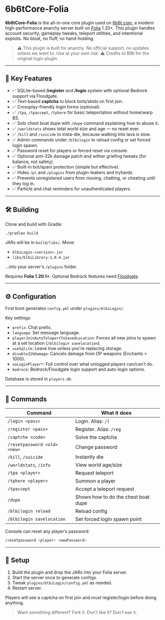 # 6b6tCore-Folia

**6b6tCore-Folia** is the all-in-one core plugin used on [6b6t.com](https://6b6t.com), a modern high-performance anarchy server built on [Folia](https://github.com/PaperMC/Folia) 1.20+. This plugin handles account security, gameplay tweaks, teleport utilities, and intentional exploits. No bloat, no fluff, no hand-holding.

> ⚠️ This plugin is built for anarchy. No official support, no updates unless we want to. Use at your own risk.
> ⚠️ Credits to BlBi for the original login plugin.

---

## 🔧 Key Features

- ✅ SQLite-based **/register** and **/login** system with optional Bedrock support via Floodgate.
- ✅ Text-based **captcha** to block bots/skids on first join.
- ✅ Crossplay-friendly login forms (optional).
- ✅ `/tpa`, `/tpaccept`, `/tphere` for basic teleportation without home/warp BS.
- ✅ Solo chest boat dupe with `/dupe` command explaining how to abuse it.
- ✅ `/worldstats` shows total world size and age — no reset ever.
- ✅ `/kill` and `/suicide` to insta-die, because walking into lava is slow.
- ✅ Admin commands under `/blbilogin` to reload config or set forced login spawn.
- ✅ Password reset for players or forced reset via console.
- ✅ Optional anti-32k damage patch and wither griefing tweaks (for balance, not safety).
- ✅ Built-in bot/spam protection (simple but effective).
- ✅ Hides `/pl` and `/plugins` from plugin-leakers and tryhards.
- ✅ Prevents unregistered users from moving, chatting, or cheating until they log in.
- ✅ Particle and chat reminders for unauthenticated players.

---

## 🛠️ Building

Clone and build with Gradle:

```bash
./gradlew build
```

JARs will be in `build/libs/`. Move:
- `blbiLogin-<version>.jar`
- `libs/blbiLibrary-1.0.4.jar`

...into your server's `/plugins` folder.

Requires **Folia 1.20.1+**. Optional Bedrock features need [Floodgate](https://github.com/GeyserMC/Floodgate).

---

## ⚙️ Configuration

First boot generates `config.yml` under `plugins/blbiLogin/`.

Key settings:
- `prefix`: Chat prefix.
- `language`: Set message language.
- `playerJoinAutoTeleportToSavedLocation`: Forces all new joins to spawn at a set location (`/blbilogin savelocation`).
- `useSqlite`: Leave true unless you're replacing storage.
- `disable32kDamage`: Cancels damage from OP weapons (Enchants > 1000).
- `noLoginPlayer*`: Full control over what unlogged players can/can’t do.
- `bedrock`: Bedrock/Floodgate login support and auto-login options.

Database is stored in `players.db`.

---

## 🧾 Commands

| Command | What it does |
|--------|---------------|
| `/login <pass>` | Login. Alias: `/l` |
| `/register <pass>` | Register. Alias: `/reg` |
| `/captcha <code>` | Solve the captcha |
| `/resetpassword <old> <new>` | Change password |
| `/kill`, `/suicide` | Instantly die |
| `/worldstats`, `/info` | View world age/size |
| `/tpa <player>` | Request teleport |
| `/tphere <player>` | Summon a player |
| `/tpaccept` | Accept a teleport request |
| `/dupe` | Shows how to do the chest boat dupe |
| `/blbilogin reload` | Reload config |
| `/blbilogin savelocation` | Set forced login spawn point |

Console can reset any player’s password:

```bash
/resetpassword <player> <newPassword>
```

---

## 🚀 Setup

1. Build the plugin and drop the JARs into your Folia server.
2. Start the server once to generate configs.
3. Tweak `plugins/blbiLogin/config.yml` as needed.
4. Restart server.

Players will see a captcha on first join and must register/login before doing anything. 

> Want something different? Fork it. Don’t like it? Don’t use it.
